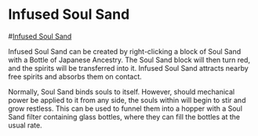 # Infused Soul Sand

#[Infused Soul Sand](block:betterwithaddons:ancestry_sand@0)

Infused Soul Sand can be created by right-clicking a block of Soul Sand with a Bottle of Japanese Ancestry. The Soul Sand block will then turn red, and the spirits will be transferred into it.
Infused Soul Sand attracts nearby free spirits and absorbs them on contact.

Normally, Soul Sand binds souls to itself. However, should mechanical power be applied to it from any side, the souls within will begin to stir and grow restless. This can be used to funnel them into a hopper with a Soul Sand filter containing glass bottles, where they can fill the bottles at the usual rate.